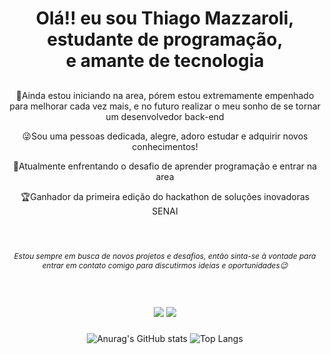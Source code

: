 
<h1 align="center">Olá!! eu sou Thiago Mazzaroli, estudante de programação, <br> e amante de tecnologia</h1>

##

<p align="center">🚀Ainda estou iniciando na area, pórem estou extremamente empenhado para melhorar cada vez mais, e no futuro realizar o meu sonho de se tornar um desenvolvedor back-end</p>

<p align="center">😜Sou uma pessoas dedicada, alegre, adoro estudar e adquirir novos conhecimentos! </p>

<p align="center">🧠Atualmente enfrentando o desafio de aprender programação e entrar na area </p>

<p align="center">🏆Ganhador da primeira edição do hackathon de soluções inovadoras SENAI </p>

###

<br clear="both">
<h6 align="center" style="font-size: 12px;">
 Estou sempre em busca de novos projetos e desafios, então sinta-se à vontade para entrar em contato comigo para discutirmos ideias e oportunidades😉
</h6>
  


  <div align = "center "style="display: inline_block"><br>

   <a href = "mailto:thiagomazzaroli63@gmail.com"><img src="https://img.shields.io/badge/-Gmail-%23333?style=for-the-badge&logo=gmail&logoColor=white" target="_blank"></a>
  <a href="https://www.linkedin.com/in/thiago-mazzaroli-13b8a72a2/" target="_blank"><img src="https://img.shields.io/badge/-LinkedIn-%230077B5?style=for-the-badge&logo=linkedin&logoColor=white" target="_blank"></a> 


###



  

  ![Anurag's GitHub stats](https://github-readme-stats.vercel.app/api?username=ThiagoMazzaroli&show_icons=true&theme=highcontrast)
![Top Langs](https://github-readme-stats.vercel.app/api/top-langs/?username=ThiagoMazzaroli&layout=compact&theme=highcontrast)

</div>
